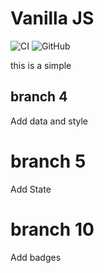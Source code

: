 # Vanilla JS

![CI](https://github.com/beanno1116/vanillajs2/workflows/CI/badge.svg)
![GitHub](https://img.shields.io/github/license/beanno1116/vanillajs2?style=plastic)

this is a simple

## branch 4

Add data and style

# branch 5

Add State

# branch 10

Add badges
